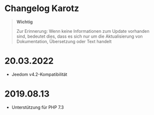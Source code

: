 # Changelog Karotz

>**Wichtig**
>
>Zur Erinnerung: Wenn keine Informationen zum Update vorhanden sind, bedeutet dies, dass es sich nur um die Aktualisierung von Dokumentation, Übersetzung oder Text handelt

# 20.03.2022

- Jeedom v4.2-Kompatibilität

# 2019.08.13

- Unterstützung für PHP 7.3
